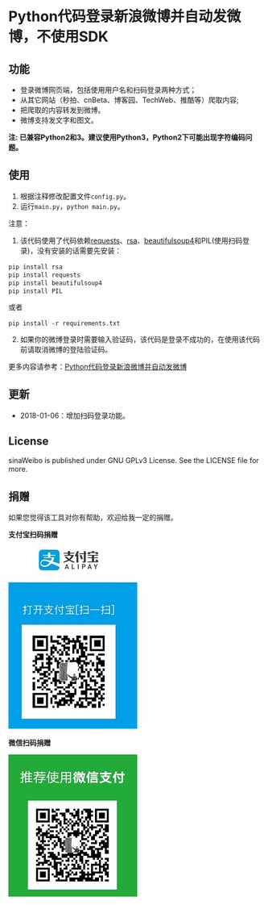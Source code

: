 # Python代码登录新浪微博并自动发微博，不使用SDK

## 功能

* 登录微博网页端，包括使用用户名和扫码登录两种方式；
* 从其它网站（秒拍、cnBeta、博客园、TechWeb、推酷等）爬取内容;
* 把爬取的内容转发到微博。
* 微博支持发文字和图文。

**注: 已兼容Python2和3。建议使用Python3，Python2下可能出现字符编码问题。**

## 使用

1.  根据注释修改配置文件`config.py`。
2.  运行`main.py`，`python main.py`。

注意：
1. 该代码使用了代码依赖[requests](http://docs.python-requests.org/en/master/)、[rsa](https://pypi.python.org/pypi/rsa)、[beautifulsoup4](https://www.crummy.com/software/BeautifulSoup/bs4/doc/)和PIL(使用扫码登录)，没有安装的话需要先安装：

```
pip install rsa
pip install requests
pip install beautifulsoup4
pip install PIL
```
或者

```
pip install -r requirements.txt
```

2. 如果你的微博登录时需要输入验证码，该代码是登录不成功的，在使用该代码前请取消微博的登陆验证码。

更多内容请参考：[Python代码登录新浪微博并自动发微博](http://chaolongzhang.github.io/2015/code-login-sina-weibo-update-weibo/ )

## 更新

* 2018-01-06：增加扫码登录功能。

## License

sinaWeibo is published under GNU GPLv3 License. See the LICENSE file for more.

## 捐赠

如果您觉得该工具对你有帮助，欢迎给我一定的捐赠。

**支付宝扫码捐赠**

![](doc/donate-alipay.jpg)

**微信扫码捐赠**

![](doc/donate-wechatpay.jpg)